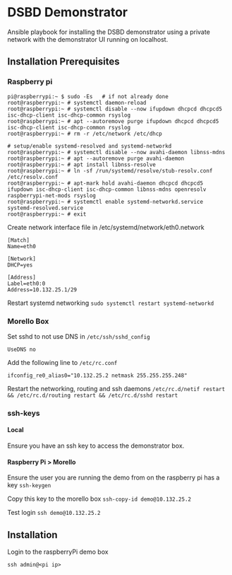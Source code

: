 # DSBD Demonstrator

Ansible playbook for installing the DSBD demonstrator using a private network with the demonstrator UI running on localhost.
## Installation Prerequisites

### Raspberry pi

```# deinstall classic networking
pi@raspberrypi:~ $ sudo -Es   # if not already done
root@raspberrypi:~ # systemctl daemon-reload
root@raspberrypi:~ # systemctl disable --now ifupdown dhcpcd dhcpcd5 isc-dhcp-client isc-dhcp-common rsyslog
root@raspberrypi:~ # apt --autoremove purge ifupdown dhcpcd dhcpcd5 isc-dhcp-client isc-dhcp-common rsyslog
root@raspberrypi:~ # rm -r /etc/network /etc/dhcp

# setup/enable systemd-resolved and systemd-networkd
root@raspberrypi:~ # systemctl disable --now avahi-daemon libnss-mdns
root@raspberrypi:~ # apt --autoremove purge avahi-daemon
root@raspberrypi:~ # apt install libnss-resolve
root@raspberrypi:~ # ln -sf /run/systemd/resolve/stub-resolv.conf /etc/resolv.conf
root@raspberrypi:~ # apt-mark hold avahi-daemon dhcpcd dhcpcd5 ifupdown isc-dhcp-client isc-dhcp-common libnss-mdns openresolv raspberrypi-net-mods rsyslog
root@raspberrypi:~ # systemctl enable systemd-networkd.service systemd-resolved.service
root@raspberrypi:~ # exit
```

Create network interface file in /etc/systemd/network/eth0.network
```
[Match]
Name=eth0

[Network]
DHCP=yes

[Address]
Label=eth0:0
Address=10.132.25.1/29
```
Restart systemd networking
`sudo systemctl restart systemd-networkd`

### Morello Box

Set sshd to not use DNS in `/etc/ssh/sshd_config`
```
UseDNS no
```

Add the following line to `/etc/rc.conf`

```
ifconfig_re0_alias0="10.132.25.2 netmask 255.255.255.248"
```

Restart the networking, routing and ssh daemons
`/etc/rc.d/netif restart && /etc/rc.d/routing restart && /etc/rc.d/sshd restart`

### ssh-keys

#### Local

Ensure you have an ssh key to access the demonstrator box.

#### Raspberry Pi > Morello
Ensure the user you are running the demo from on the raspberry pi has a key
`ssh-keygen`

Copy this key to the morello box
`ssh-copy-id demo@10.132.25.2`

Test login
`ssh demo@10.132.25.2`

## Installation

Login to the raspberryPi demo box

`ssh admin@<pi ip>`

